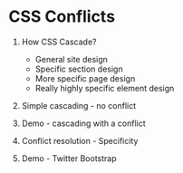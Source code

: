 # CSS Conflicts

1. How CSS Cascade?
    - General site design
    - Specific section design
    - More specific page design
    - Really highly specific element design

2. Simple cascading - no conflict 

3. Demo - cascading with a conflict

4. Conflict resolution - Specificity

5. Demo - Twitter Bootstrap
